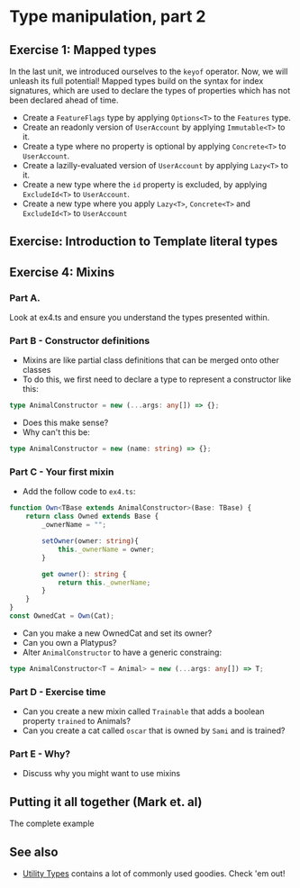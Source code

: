 # Type manipulation, part 2

## Exercise 1: Mapped types

In the last unit, we introduced ourselves to the `keyof` operator. Now, we will unleash its full potential! Mapped types build on the syntax for index signatures, which are used to declare the types of properties which has not been declared ahead of time.

- Create a `FeatureFlags` type by applying `Options<T>` to the `Features` type.
- Create an readonly version of `UserAccount` by applying `Immutable<T>` to it.
- Create a type where no property is optional by applying `Concrete<T>` to `UserAccount`.
- Create a lazilly-evaluated version of `UserAccount` by applying `Lazy<T>` to it.
- Create a new type where the `id` property is excluded, by applying `ExcludeId<T>` to `UserAccount`.
- Create a new type where you apply `Lazy<T>`, `Concrete<T>` and `ExcludeId<T>` to `UserAccount`

## Exercise: Introduction to Template literal types
   
## Exercise 4: Mixins

### Part A.

Look at ex4.ts and ensure you understand the types presented within.

### Part B - Constructor definitions

- Mixins are like partial class definitions that can be merged onto other classes
- To do this, we first need to declare a type to represent a constructor like this:
```ts
type AnimalConstructor = new (...args: any[]) => {};
```
- Does this make sense? 
- Why can't this be:
```ts
type AnimalConstructor = new (name: string) => {};
```

### Part C - Your first mixin

- Add the follow code to `ex4.ts`:

```ts
function Own<TBase extends AnimalConstructor>(Base: TBase) {
    return class Owned extends Base {
        _ownerName = "";

        setOwner(owner: string){
            this._ownerName = owner;
        }

        get owner(): string {
            return this._ownerName;
        }
    }
}
const OwnedCat = Own(Cat);
```

- Can you make a new OwnedCat and set its owner?
- Can you own a Platypus?
- Alter `AnimalConstructor` to have a generic constraing:
```ts
type AnimalConstructor<T = Animal> = new (...args: any[]) => T;
```

### Part D - Exercise time

- Can you create a new mixin called `Trainable` that adds a boolean property `trained` to Animals?
- Can you create a cat called `oscar` that is owned by `Sami` and is trained?

### Part E - Why?

- Discuss why you might want to use mixins


## Putting it all together (Mark et. al)
The complete example

## See also
- [Utility Types](https://www.typescriptlang.org/docs/handbook/utility-types.html) contains a lot of commonly used goodies. Check 'em out!

